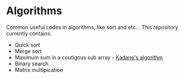 # Algorithms
Common useful codes in algorithms, like sort and etc...
This repository currently contains:   
* Quick sort
* Merge sort
* Maximum sum in a coutigous sub array - [Kadane's algorithm](https://en.wikipedia.org/wiki/Maximum_subarray_problem)
* Binary search
* Matrix multipication
